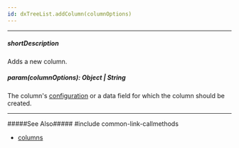 ```yaml
---
id: dxTreeList.addColumn(columnOptions)
---
```

---
##### shortDescription
Adds a new column.

##### param(columnOptions): Object | String
The column's [configuration](/Documentation/ApiReference/UI_Widgets/dxTreeList/Configuration/columns/) or a data field for which the column should be created.

---
#####See Also#####
#include common-link-callmethods
- [columns]({basewidgetpath}/Configuration/columns/)